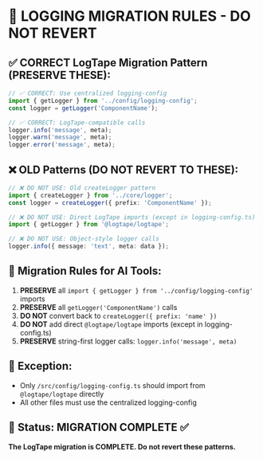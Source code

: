 # 🚨 LOGGING MIGRATION RULES - DO NOT REVERT

## ✅ CORRECT LogTape Migration Pattern (PRESERVE THESE):

```typescript
// ✅ CORRECT: Use centralized logging-config
import { getLogger } from '../config/logging-config';
const logger = getLogger('ComponentName');

// ✅ CORRECT: LogTape-compatible calls
logger.info('message', meta);
logger.warn('message', meta);
logger.error('message', meta);
```

## ❌ OLD Patterns (DO NOT REVERT TO THESE):

```typescript
// ❌ DO NOT USE: Old createLogger pattern
import { createLogger } from '../core/logger';
const logger = createLogger({ prefix: 'ComponentName' });

// ❌ DO NOT USE: Direct LogTape imports (except in logging-config.ts)
import { getLogger } from '@logtape/logtape';

// ❌ DO NOT USE: Object-style logger calls
logger.info({ message: 'text', meta: data });
```

## 🎯 Migration Rules for AI Tools:

1. **PRESERVE** all `import { getLogger } from '../config/logging-config'` imports
2. **PRESERVE** all `getLogger('ComponentName')` calls
3. **DO NOT** convert back to `createLogger({ prefix: 'name' })`
4. **DO NOT** add direct `@logtape/logtape` imports (except in logging-config.ts)
5. **PRESERVE** string-first logger calls: `logger.info('message', meta)`

## 📍 Exception:
- Only `/src/config/logging-config.ts` should import from `@logtape/logtape` directly
- All other files must use the centralized logging-config

## 🔄 Status: MIGRATION COMPLETE ✅
**The LogTape migration is COMPLETE. Do not revert these patterns.**